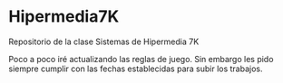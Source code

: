 # Hipermedia7K
Repositorio de la clase Sistemas de Hipermedia 7K

Poco a poco iré actualizando las reglas de juego. Sin embargo les pido siempre cumplir con las fechas establecidas para subir los trabajos.
